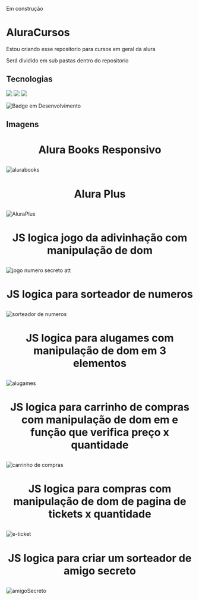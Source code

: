 Em construção

<h1>AluraCursos</h1>
<p>Estou criando esse repositorio para cursos em geral da alura</p>

<p>Será dividido em sub pastas dentro do repositorio</p>

<h2>Tecnologias</h2>
<div>
 <img src="https://img.shields.io/badge/css3-%231572B6.svg?style=for-the-badge&logo=css3&logoColor=white">
 <img src="https://img.shields.io/badge/html5-%23E34F26.svg?style=for-the-badge&logo=html5&logoColor=white">
 <img src="https://img.shields.io/badge/javascript-%23323330.svg?style=for-the-badge&logo=javascript&logoColor=%23F7DF1E">
</div>

![Badge em Desenvolvimento](http://img.shields.io/static/v1?label=STATUS&message=EM%20DESENVOLVIMENTO&color=GREEN&style=for-the-badge)

<h2>Imagens</h2>

 # <p align="center">Alura Books Responsivo</p>

![alurabooks](https://github.com/user-attachments/assets/34846f28-c36c-489f-9197-c40d74f8e743)

 # <p align="center">Alura Plus</p>

![AluraPlus](https://github.com/user-attachments/assets/9e582927-2a59-4d65-aba0-33ddc404f677)

 # <p align="center">JS logica jogo da adivinhação com manipulação de dom</p> 

![jogo numero secreto att](https://github.com/user-attachments/assets/c78b79f0-b0f3-4dd9-8c2d-1974ebf14fcc)

# <p align="center">JS logica para sorteador de numeros</p> 

![sorteador de numeros](https://github.com/user-attachments/assets/5d9d6513-7080-42c8-88a5-f91c8cd2faab)

# <p align="center">JS logica para alugames com manipulação de dom em 3 elementos</p> 

![alugames](https://github.com/user-attachments/assets/eb13bbab-5b34-404d-8e7f-a452659599b5)

# <p align="center">JS logica para carrinho de compras com manipulação de dom em e função que verifica preço x quantidade</p> 

![carrinho de compras](https://github.com/user-attachments/assets/46647c1d-e908-402c-a329-ea337e3a95e7)

# <p align="center">JS logica para compras com manipulação de dom de pagina de tickets x quantidade</p> 

![e-ticket](https://github.com/user-attachments/assets/e3d9d512-825a-425f-8ded-2aa757e1403e)

# <p align="center">JS logica para criar um sorteador de amigo secreto</p> 

![amigoSecreto](https://github.com/user-attachments/assets/cae90ade-1d11-4c3d-ad83-cb094358fcaf)



